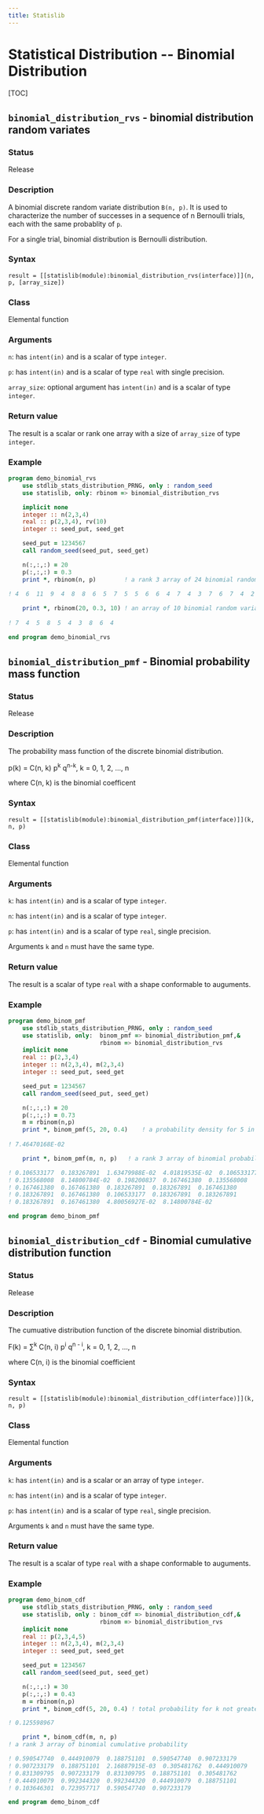 ```yaml
---
title: Statislib
---
```


# Statistical Distribution -- Binomial Distribution

[TOC]


## `binomial_distribution_rvs` - binomial distribution random variates

### Status

Release

### Description

A binomial discrete random variate distribution `B(n, p)`. It is used to characterize the number of successes in a sequence of n Bernoulli trials, each with the same probablity of `p`.

For a single trial, binomial distribution is Bernoulli distribution.

### Syntax

`result = [[statislib(module):binomial_distribution_rvs(interface)]](n, p, [array_size])`

### Class

Elemental function

### Arguments

`n`: has `intent(in)` and is a scalar of type `integer`.

`p`: has `intent(in)` and is a scalar of type `real` with single precision.

`array_size`: optional argument has `intent(in)` and is a scalar of type `integer`.

### Return value

The result is a scalar or rank one array with a size of `array_size` of type `integer`.

### Example

```fortran
program demo_binomial_rvs
    use stdlib_stats_distribution_PRNG, only : random_seed
    use statislib, only: rbinom => binomial_distribution_rvs

    implicit none
    integer :: n(2,3,4)
    real :: p(2,3,4), rv(10)
	integer :: seed_put, seed_get

    seed_put = 1234567
    call random_seed(seed_put, seed_get)

    n(:,:,:) = 20
    p(:,:,:) = 0.3
    print *, rbinom(n, p)        ! a rank 3 array of 24 binomial random variate
	
! 4  6  11  9  4  8  8  6  5  7  5  5  6  6  4  7  4  3  7  6  7  4  2  8

    print *, rbinom(20, 0.3, 10) ! an array of 10 binomial random variates 
	
! 7  4  5  8  5  4  3  8  6  4

end program demo_binomial_rvs
```

## `binomial_distribution_pmf` - Binomial probability mass function

### Status

Release

### Description

The probability mass function of the discrete binomial distribution.

p(k) = C(n, k) p<sup>k</sup> q<sup>n-k</sup>, k = 0, 1, 2, &hellip;, n

where C(n, k) is the binomial coefficent

### Syntax

`result = [[statislib(module):binomial_distribution_pmf(interface)]](k, n, p)`

### Class

Elemental function

### Arguments

`k`: has `intent(in)` and is a scalar of type `integer`.

`n`: has `intent(in)` and is a scalar of type `integer`.

`p`: has `intent(in)` and is a scalar of type `real`, single precision.

Arguments `k` and `n` must have the same type.

### Return value

The result is a scalar of type `real` with a shape conformable to auguments.

### Example

```fortran
program demo_binom_pmf
    use stdlib_stats_distribution_PRNG, only : random_seed
    use statislib, only:  binom_pmf => binomial_distribution_pmf,&
                          rbinom => binomial_distribution_rvs
    implicit none
    real :: p(2,3,4)
    integer :: n(2,3,4), m(2,3,4)
	integer :: seed_put, seed_get

    seed_put = 1234567
    call random_seed(seed_put, seed_get)

    n(:,:,:) = 20
    p(:,:,:) = 0.73
    m = rbinom(n,p)
    print *, binom_pmf(5, 20, 0.4)    ! a probability density for 5 in binomial
	
! 7.46470168E-02

    print *, binom_pmf(m, n, p)   ! a rank 3 array of binomial probability density

! 0.106533177  0.183267891  1.63479988E-02  4.01819535E-02  0.106533177 
! 0.135568008  8.14800784E-02  0.198200837  0.167461380  0.135568008 
! 0.167461380  0.167461380  0.183267891  0.183267891  0.167461380 
! 0.183267891  0.167461380  0.106533177  0.183267891  0.183267891 
! 0.183267891  0.167461380  4.80056927E-02  8.14800784E-02

end program demo_binom_pmf
```

## `binomial_distribution_cdf` - Binomial cumulative distribution function

### Status

Release

### Description

The cumuative distribution function of the discrete binomial distribution.

F(k) = &sum;<sup>k</sup> C(n, i) p<sup>i</sup> q<sup>n - i</sup>, k = 0, 1, 2, &hellip;, n

where C(n, i) is the binomial coefficient

### Syntax

`result = [[statislib(module):binomial_distribution_cdf(interface)]](k, n, p)`

### Class

Elemental function

### Arguments

`k`: has `intent(in)` and is a scalar or an array of type `integer`.

`n`: has `intent(in)` and is a scalar of type `integer`.

`p`: has `intent(in)` and is a scalar of type `real`, single precision.

Arguments `k` and `n` must have the same type.

### Return value

The result is a scalar of type `real` with a shape conformable to auguments.

### Example

```fortran
program demo_binom_cdf
    use stdlib_stats_distribution_PRNG, only : random_seed
    use statislib, only : binom_cdf => binomial_distribution_cdf,&
	                      rbinom => binomial_distribution_rvs
    implicit none
    real :: p(2,3,4,5)
    integer :: n(2,3,4), m(2,3,4)
	integer :: seed_put, seed_get

    seed_put = 1234567
    call random_seed(seed_put, seed_get)

    n(:,:,:) = 30
    p(:,:,:) = 0.43
    m = rbinom(n,p)
    print *, binom_cdf(5, 20, 0.4) ! total probability for k not greater than 5

! 0.125598967

    print *, binom_cdf(m, n, p) 
! a rank 3 array of binomial cumulative probability

! 0.590547740  0.444910079  0.188751101  0.590547740  0.907233179 
! 0.907233179  0.188751101  2.16887915E-03  0.305481762  0.444910079 
! 0.831309795  0.907233179  0.831309795  0.188751101  0.305481762 
! 0.444910079  0.992344320  0.992344320  0.444910079  0.188751101 
! 0.103646301  0.723957717  0.590547740  0.907233179

end program demo_binom_cdf
```
